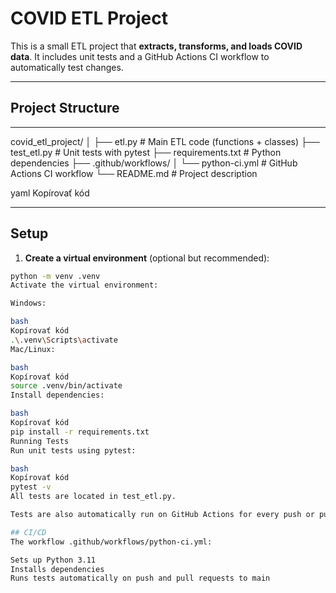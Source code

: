 # COVID ETL Project

This is a small ETL project that **extracts, transforms, and loads COVID data**. It includes unit tests and a GitHub Actions CI workflow to automatically test changes.

---

## Project Structure

---

covid_etl_project/
│
├── etl.py # Main ETL code (functions + classes)
├── test_etl.py # Unit tests with pytest
├── requirements.txt # Python dependencies
├── .github/workflows/
│ └── python-ci.yml # GitHub Actions CI workflow
└── README.md # Project description

yaml
Kopírovať kód

---

## Setup

1. **Create a virtual environment** (optional but recommended):

```bash
python -m venv .venv
Activate the virtual environment:

Windows:

bash
Kopírovať kód
.\.venv\Scripts\activate
Mac/Linux:

bash
Kopírovať kód
source .venv/bin/activate
Install dependencies:

bash
Kopírovať kód
pip install -r requirements.txt
Running Tests
Run unit tests using pytest:

bash
Kopírovať kód
pytest -v
All tests are located in test_etl.py.

Tests are also automatically run on GitHub Actions for every push or pull request to main.

## CI/CD
The workflow .github/workflows/python-ci.yml:

Sets up Python 3.11
Installs dependencies
Runs tests automatically on push and pull requests to main
